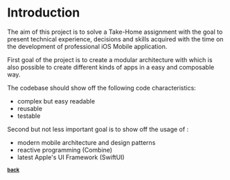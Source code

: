 # Introduction

The aim of this project is to solve a Take-Home assignment with the goal to present technical experience, decisions and skills acquired with the time on the development of professional iOS Mobile application.

First goal of the project is to create a modular architecture with which is also possible to create different kinds of apps in a easy and composable way.

The codebase should show off the following code characteristics:

- complex but easy readable
- reusable
- testable

Second but not less important goal is to show off the usage of :

- modern mobile architecture and design patterns
- reactive programming (Combine)
- latest Apple's UI Framework (SwiftUI)

<sub>[**back**](../../Readme.md)</sub>

